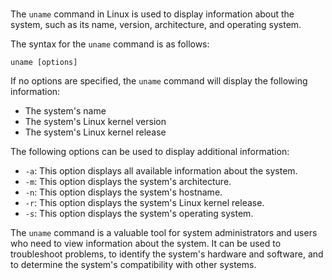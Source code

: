 # 

The `uname` command in Linux is used to display information about the system, such as its name, version, architecture, and operating system.

The syntax for the `uname` command is as follows:

```
uname [options]
```

If no options are specified, the `uname` command will display the following information:

* The system's name
* The system's Linux kernel version
* The system's Linux kernel release

The following options can be used to display additional information:

* `-a`: This option displays all available information about the system.
* `-m`: This option displays the system's architecture.
* `-n`: This option displays the system's hostname.
* `-r`: This option displays the system's Linux kernel release.
* `-s`: This option displays the system's operating system.

The `uname` command is a valuable tool for system administrators and users who need to view information about the system. It can be used to troubleshoot problems, to identify the system's hardware and software, and to determine the system's compatibility with other systems.
